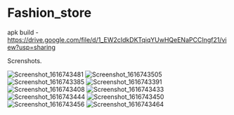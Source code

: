 # Fashion_store
apk build - https://drive.google.com/file/d/1_EW2cIdkDKTqiqYUwHQeENaPCCIngf21/view?usp=sharing


Screnshots.

![Screenshot_1616743481](https://user-images.githubusercontent.com/51682317/112597003-94bf3500-8e32-11eb-99c7-012af88b9e6d.png)
![Screenshot_1616743505](https://user-images.githubusercontent.com/51682317/112597014-97218f00-8e32-11eb-8b08-dda1e7b8942b.png)
![Screenshot_1616743385](https://user-images.githubusercontent.com/51682317/112597023-98eb5280-8e32-11eb-92c2-0183b8f5e1c0.png)
![Screenshot_1616743391](https://user-images.githubusercontent.com/51682317/112597024-9983e900-8e32-11eb-9582-0077f32746ac.png)
![Screenshot_1616743408](https://user-images.githubusercontent.com/51682317/112597026-9ab51600-8e32-11eb-870b-80593b7cb421.png)
![Screenshot_1616743433](https://user-images.githubusercontent.com/51682317/112597034-9be64300-8e32-11eb-8ebf-b5b5b785a90c.png)
![Screenshot_1616743444](https://user-images.githubusercontent.com/51682317/112597040-9d177000-8e32-11eb-91b0-02be590a967e.png)
![Screenshot_1616743450](https://user-images.githubusercontent.com/51682317/112597042-9db00680-8e32-11eb-995d-8890f76c8d31.png)
![Screenshot_1616743456](https://user-images.githubusercontent.com/51682317/112597045-9ee13380-8e32-11eb-983c-54430a6adf82.png)
![Screenshot_1616743464](https://user-images.githubusercontent.com/51682317/112597047-9f79ca00-8e32-11eb-87f2-bb6a8cfce2d3.png)
